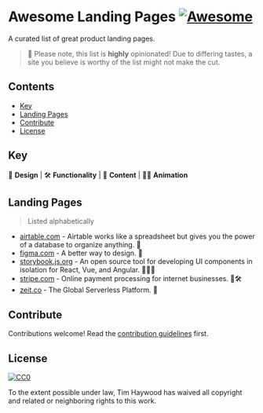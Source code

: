 # Awesome Landing Pages [![Awesome](https://awesome.re/badge.svg)](https://awesome.re)<!-- omit in toc -->

A curated list of great product landing pages.

> 👋 Please note, this list is **highly** opinionated!
> Due to differing tastes, a site you believe is worthy of the list might not make the cut.

## Contents<!-- omit in toc -->

- [Key](#Key)
- [Landing Pages](#Landing-Pages)
- [Contribute](#Contribute)
- [License](#License)

## Key

🎨 **Design** | 🛠 **Functionality** | 📝 **Content** | 💃🏽 **Animation**

## Landing Pages

> Listed alphabetically

- [airtable.com](https://airtable.com/) - Airtable works like a spreadsheet but gives you the power of a database to organize anything. 🎨
- [figma.com](https://www.figma.com/) - A better way to design. 📝
- [storybook.js.org](https://storybook.js.org/) - An open source tool for developing UI components in isolation for React, Vue, and Angular. 📝💃🏽
- [stripe.com](https://stripe.com/) - Online payment processing for internet businesses. 🎨🛠
- [zeit.co](https://zeit.co/) - The Global Serverless Platform. 🎨

## Contribute

Contributions welcome! Read the [contribution guidelines](CONTRIBUTING.md) first.

## License

[![CC0](https://mirrors.creativecommons.org/presskit/buttons/88x31/svg/cc-zero.svg)](https://creativecommons.org/publicdomain/zero/1.0)

To the extent possible under law, Tim Haywood has waived all copyright and
related or neighboring rights to this work.
